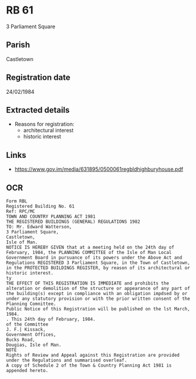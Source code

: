 # RB 61

3 Parliament Square

## Parish
Castletown

## Registration date
24/02/1984

## Extracted details
* Reasons for registration:
  - architectural interest
  - historic interest


## Links
- https://www.gov.im/media/631895/0500061regbldhighburyhouse.pdf

## OCR
```
Form RBL
Registered Building No. 61
Ref: RPC/MC
TOWN AND COUNTRY PLANNING ACT 1981
THE REGISTERED BUILDINGS (GENERAL) REGULATIONS 1982
TO: Mr. Edward Watterson,
3 Parliament Square,
Castletown,
Isle of Man.
NOTICE IS HEREBY GIVEN that at a meeting held on the 24th day of
February, 1984, the PLANNING COMMITTEE of the Isle of Man Local
Government Board in pursuance of its powers under the Above Act and
Regulations REGISTERED 3 Parliament Square, in the Town of Castletown,
in the PROTECTED BUILDINGS REGISTER, by reason of its architectural or
historic interest.
ty
THE EFFECT OF THIS REGISTRATION IS IMMEDIATE and prohibits the
alteration or demolition of the structure or appearance of any part of
the building(s) except in compliance with an obligation impdsed by or
under any statutory provision or with the prior written consent of the
Planning Comnittee.
Public Notice of this Registration will be published on the lst March,
1984.
. This 24th day of February, 1984.
of the Committee
J. F.| Kissack,
Government Offices,
Bucks Road,
Dougias, Isle of Man.
NOTE
Rights of Review and Appeal against this Registration are provided
under the Regulations and summarised overleaf.
A copy of Schedule 2 of the Town & Country Planning Act 1981 is
appended hereto.
```
